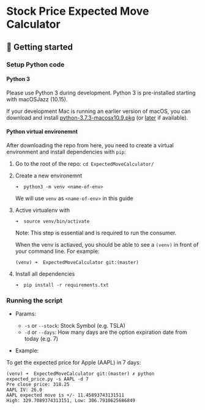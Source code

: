 # Stock Price Expected Move Calculator

## :rocket: Getting started

### <a name="python_code"></a> Setup Python code

#### <a name="python_3"></a> Python 3

Please use Python 3 during development.
Python 3 is pre-installed starting with macOSJazz (10.15).

If your development Mac is running an earlier version of macOS, you can download and install [python-3.7.3-macosx10.9.pkg](https://www.python.org/ftp/python/3.7.3/python-3.7.3-macosx10.9.pkg) (or [later](https://www.python.org/ftp/python/) if available).

#### <a name="python_virtualenv"></a> Python virtual environemnt

After downloading the repo from here, you need to create a virtual environment and install dependencies with `pip`:

1.  Go to the root of the repo: `cd ExpectedMoveCalculator/`

2.  Create a new environemnt

    ```
    ➜  python3 -m venv <name-of-env>
    ```

    We will use `venv` as `<name-of-env>` in this guide

3.  Active virtualenv with

    ```
    ➜  source venv/bin/activate
    ```

    Note: This step is essential and is required to run the consumer.

    When the venv is actiaved, you should be able to see a `(venv)` in front of your command line. For example:

        (venv) ➜  ExpectedMoveCalculator git:(master)

4.  Install all dependencies
    ```
    ➜  pip install -r requirements.txt
    ```

### Running the script

- Params:

  - `-s` or `--stock`: Stock Symbol (e.g. TSLA)
  - `-d` or `--days`: How many days are the option expiration date from today (e.g. 7)

- Example:

To get the expected price for Apple (AAPL) in 7 days:

```
(venv) ➜  ExpectedMoveCalculator git:(master) ✗ python expected_price.py -s AAPL -d 7
Pre close price: 318.25
AAPL IV: 26.0
AAPL expected move is +/- 11.45893743131511
High: 329.7089374313151, Low: 306.7910625686849
```
